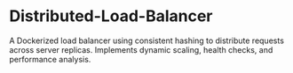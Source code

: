 # Distributed-Load-Balancer
A Dockerized load balancer using consistent hashing to distribute requests across server replicas. Implements dynamic scaling, health checks, and performance analysis.
